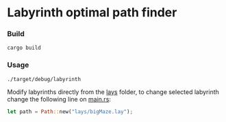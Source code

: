 # Labyrinth optimal path finder
### Build
`cargo build`

### Usage
`./target/debug/labyrinth`

Modify labyrinths directly from the [lays](./lays) folder, to change selected labyrinth change the following line on [main.rs](./src/main.rs):
```rust
let path = Path::new("lays/bigMaze.lay");
```